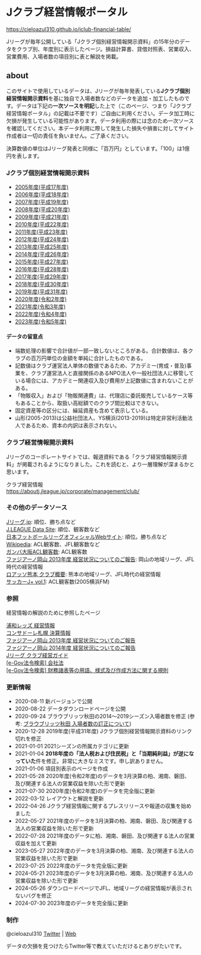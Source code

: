 # Jクラブ経営情報ポータル

<https://cieloazul310.github.io/jclub-financial-table/>

Jリーグが毎年公開している「Jクラブ個別経営情報開示資料」の15年分のデータをクラブ別、年度別に表示したページ。損益計算書、貸借対照表、営業収入、営業費用、入場者数の項目別に表と解説を掲載。

## about

このサイトで使用しているデータは、Jリーグが毎年発表している**Jクラブ個別経営情報開示資料**を基に独自で入場者数などのデータを追加・加工したものです。データは下記の**一次ソースを明記**した上で（このページ、つまり「Jクラブ経営情報ポータル」の記載は不要です）ご自由に利用ください。データ加工時に欠損が発生している可能性があります。データ利用の際には念のため一次ソースを確認してください。本データ利用に際して発生した損失や損害に対してサイト作成者は一切の責任を負いません。ご了承ください。

決算数値の単位はJリーグ発表と同様に「百万円」としています。「100」は1億円を表します。

### Jクラブ個別経営情報開示資料

- [2005年度(平成17年度)](https://www.jleague.jp/docs/aboutj/club2006_02.pdf "2005年度(平成17年度) Jクラブ個別経営情報開示資料")
- [2006年度(平成18年度)](https://www.jleague.jp/docs/aboutj/club2007_02.pdf "2006年度(平成18年度) Jクラブ個別経営情報開示資料")
- [2007年度(平成19年度)](https://www.jleague.jp/docs/aboutj/club2008_02.pdf "2007年度(平成19年度) Jクラブ個別経営情報開示資料")
- [2008年度(平成20年度)](https://www.jleague.jp/docs/aboutj/club2009_02.pdf "2008年度(平成20年度) Jクラブ個別経営情報開示資料")
- [2009年度(平成21年度)](https://www.jleague.jp/docs/aboutj/club2010_02.pdf "2009年度(平成21年度) Jクラブ個別経営情報開示資料")
- [2010年度(平成22年度)](https://www.jleague.jp/docs/aboutj/club2011_02.pdf "2010年度(平成22年度) Jクラブ個別経営情報開示資料")
- [2011年度(平成23年度)](https://www.jleague.jp/docs/aboutj/club-h23kaiji.pdf "2011年度(平成23年度) Jクラブ個別経営情報開示資料")
- [2012年度(平成24年度)](https://www.jleague.jp/docs/aboutj/club-h24kaiji.pdf "2012年度(平成24年度) Jクラブ個別経営情報開示資料")
- [2013年度(平成25年度)](https://www.jleague.jp/docs/aboutj/club-h25kaiji.pdf "2013年度(平成25年度) Jクラブ個別経営情報開示資料")
- [2014年度(平成26年度)](https://www.jleague.jp/docs/aboutj/club-h26kaiji.pdf "2014年度(平成26年度) Jクラブ個別経営情報開示資料")
- [2015年度(平成27年度)](https://www.jleague.jp/docs/aboutj/club-h27kaiji.pdf "2015年度(平成27年度) Jクラブ個別経営情報開示資料")
- [2016年度(平成28年度)](https://www.jleague.jp/docs/aboutj/club-h28kaiji.pdf "2016年度(平成28年度) Jクラブ個別経営情報開示資料")
- [2017年度(平成29年度)](https://www.jleague.jp/docs/aboutj/club-h29kaiji.pdf "2017年度(平成29年度) Jクラブ個別経営情報開示資料")
- [2018年度(平成30年度)](https://www.jleague.jp/docs/aboutj/club-h30kaiji_3.pdf "2018年度(平成30年度) Jクラブ個別経営情報開示資料")
- [2019年度(平成31年度)](https://www.jleague.jp/docs/aboutj/club-h31kaiji-1.pdf "2019年度(平成31年度) Jクラブ個別経営情報開示資料")
- [2020年度(令和2年度)](https://aboutj.jleague.jp/corporate/assets/pdf/club_info/j_kessan-2020.pdf "2020年度(令和2年度) Jクラブ個別経営情報開示資料")
- [2021年度(令和3年度)](https://aboutj.jleague.jp/corporate/assets/pdf/club_info/j_kessan-2021.pdf "2021年度(令和3年度) Jクラブ個別経営情報開示資料")
- [2022年度(令和4年度)](https://aboutj.jleague.jp/corporate/assets/pdf/club_info/j_kessan-2022.pdf "2022年度(令和4年度) Jクラブ個別経営情報開示資料")
- [2023年度(令和5年度)](https://aboutj.jleague.jp/corporate/assets/pdf/club_info/j_kessan-2023.pdf "2022年度(令和4年度) Jクラブ個別経営情報開示資料")

#### データの留意点

- 端数処理の影響で合計値が一部一致しないところがある。合計数値は、各クラブの百万円単位の金額を単純に合計したものである。
- 記数値はクラブ運営法人単体の数値であるため、アカデミー(育成・普及)事業を、クラブ運営法人と直接関係のあるNPO法人や一般社団法人に移管している場合には、アカデミー関連収入及び費用が上記数値に含まれないことがある。
- 「物販収入」および「物販関連費」は、代理店に委託販売しているケース等もあることから、取扱い高総額でのクラブ間比較はできない。
- 固定資産等の区分には、繰延資産も含めて表示している。
- 山形(2005-2013)は公益社団法人、YS横浜(2013-2019)は特定非営利活動法人であるため、資本の内訳は表示されない。

### クラブ経営情報開示資料

Jリーグのコーポレートサイトでは、報道資料である「クラブ経営情報開示資料」が掲載されるようになりました。これを読むと、より一層理解が深まるかと思います。

クラブ経営情報  
<https://aboutj.jleague.jp/corporate/management/club/>

### その他のデータソース

[Jリーグ.jp](https://www.jleague.jp/): 順位、勝ち点など  
[J.LEAGUE Data Site](https://data.j-league.or.jp/SFTP01/): 順位、観客数など  
[日本フットボールリーグオフィシャルWebサイト](http://www.jfl.or.jp/): 順位。勝ち点など  
[Wikipedia](https://ja.wikipedia.org/wiki/): ACL観客数、JFL観客数など  
[ガンバ大阪ACL観客数](http://datadata.zashiki.com/gamba/att/douinacl.htm): ACL観客数  
[ファジアーノ岡山 2013年度 経営状況についてのご報告](https://www.fagiano-okayama.com/news/p1398334491.html): 岡山の地域リーグ、JFL時代の経営情報  
[ロアッソ熊本 クラブ概要](https://roasso-k.com/top_team/club_outline): 熊本の地域リーグ、JFL時代の経営情報  
[サッカーJ+ vol.1](https://ja.wikipedia.org/wiki/%E3%82%B5%E3%83%83%E3%82%AB%E3%83%BCJ%2B): ACL観客数(2005横浜FM)

### 参照

経営情報の解説のために参照したページ

[浦和レッズ 経営情報](https://www.urawa-reds.co.jp/club/managdata.php)  
[コンサドーレ札幌 決算情報](https://www.consadole-sapporo.jp/club/settlement/)  
[ファジアーノ岡山 2013年度 経営状況についてのご報告](https://www.fagiano-okayama.com/news/p1398334491.html)  
[ファジアーノ岡山 2014年度 経営状況についてのご報告](https://www.fagiano-okayama.com/news/p1429706533.html)  
[Jリーグ クラブ経営ガイド](https://aboutj.jleague.jp/corporate/management/guide/)  
[[e-Gov法令検索] 会社法](https://elaws.e-gov.go.jp/document?lawid=417AC0000000086)  
[[e-Gov法令検索] 財務諸表等の用語、様式及び作成方法に関する規則](https://elaws.e-gov.go.jp/document?lawid=338M50000040059_20210924_503M60000002061)  

### 更新情報

- 2020-08-11 新バージョンで公開
- 2020-08-22 データダウンロードページを公開
- 2020-09-24 ブラウブリッツ秋田の2014〜2019シーズン入場者数を修正 (参考: [ブラウブリッツ秋田 入場者数の訂正について](https://www.jleague.jp/release/post-64557/))
- 2020-12-28 2019年度(平成31年度) Jクラブ個別経営情報開示資料のリンク切れを修正
- 2021-01-01 2021シーズンの所属カテゴリに更新
- 2021-01-04 **2018年度の「法人税および住民税」と「当期純利益」が逆になっていた**件を修正。非常に大きなミスです。申し訳ありません。
- 2021-01-06 項目別表示のページを作成
- 2021-05-28 2020年度(令和2年度)のデータを3月決算の柏、湘南、磐田、及び関連する法人の営業収益を除いた形で更新
- 2021-07-30 2020年度(令和2年度)のデータを完全版に更新
- 2022-03-12 レイアウトと解説を更新
- 2022-04-26 Jクラブ経営情報に関するプレスリリースや報道の収集を始めました
- 2022-05-27 2021年度のデータを3月決算の柏、湘南、磐田、及び関連する法人の営業収益を除いた形で更新
- 2022-07-28 2021年度のデータに柏、湘南、磐田、及び関連する法人の営業収益を加えて更新
- 2023-05-27 2022年度のデータを3月決算の柏、湘南、及び関連する法人の営業収益を除いた形で更新
- 2023-07-25 2022年度のデータを完全版に更新
- 2024-05-21 2023年度のデータを3月決算の柏、湘南、及び関連する法人の営業収益を除いた形で更新
- 2024-05-26 ダウンロードページでJFL、地域リーグの経営情報が表示されないバグを修正
- 2024-07-30 2023年度のデータを完全版に更新

### 制作

@cieloazul310 [Twitter](https://twitter.com/cieloazul310 "@cieloazul310") | [Web](https://cieloazul310.github.io/ "水戸地図")

データの欠損を見つけたらTwitter等で教えていただけるとありがたいです。
